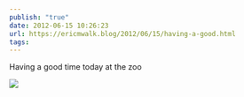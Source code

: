 ```yaml
---
publish: "true"
date: 2012-06-15 10:26:23
url: https://ericmwalk.blog/2012/06/15/having-a-good.html
tags: 
---
```


Having a good time today at the zoo

![](https://ericmwalk.blog/uploads/2022/72a1c2f7c0.jpg)